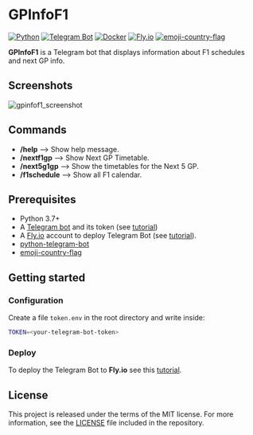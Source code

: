 # GPInfoF1
[![Python](https://img.shields.io/badge/Python-3.9-red)](https://www.python.org/)
[![Telegram Bot](https://img.shields.io/badge/Teelgram-Bot-blue)](https://python-telegram-bot.org/)
[![Docker](https://img.shields.io/badge/Docker-blue)](https://www.docker.com/)
[![Fly.io](https://img.shields.io/badge/Fly.-io-orange)](https://fly.io/)
[![emoji-country-flag](https://img.shields.io/badge/emoji-country-flag1.3.2-green)](https://fly.io/)

**GPInfoF1** is a Telegram bot that displays information about F1 schedules and next GP info.

## Screenshots
![gpinfof1_screenshot](https://user-images.githubusercontent.com/30499621/227471085-ee87a62e-746e-4dfc-8e3f-f8cc10712062.png)

## Commands
- **/help** --> Show help message.
- **/nextf1gp** --> Show Next GP Timetable.
- **/next5g1gp** --> Show the timetables for the Next 5 GP.
- **/f1schedule** --> Show all F1 calendar.

## Prerequisites
- Python 3.7+
- A [Telegram bot](https://core.telegram.org/bots#6-botfather) and its token (see [tutorial](https://core.telegram.org/bots/tutorial#obtain-your-bot-token))
- A [Fly.io](https://fly.io/) account to deploy Telegram Bot (see [tutorial](https://bakanim.xyz/posts/deploy-telegram-bot-to-fly-io/)).
- [python-telegram-bot](https://python-telegram-bot.org)
- [emoji-country-flag](https://pypi.org/project/emoji-country-flag/)

## Getting started

### Configuration
Create a file `token.env` in the root directory and write inside:
```sh
TOKEN=<your-telegram-bot-token>
```

### Deploy
To deploy the Telegram Bot to **Fly.io** see this [tutorial](https://bakanim.xyz/posts/deploy-telegram-bot-to-fly-io/).

## License
This project is released under the terms of the MIT license. For more information, see the [LICENSE](LICENSE) file included in the repository.
